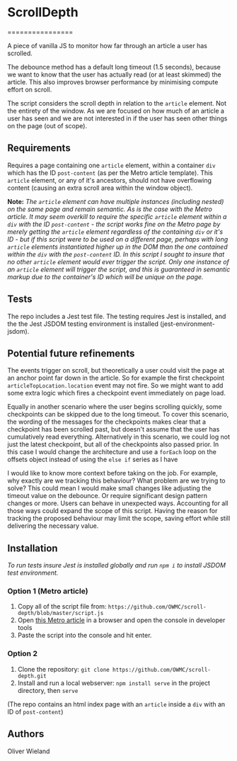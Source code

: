 # ScrollDepth
================

A piece of vanilla JS to monitor how far through an article a user has scrolled.

The debounce method has a default long timeout (1.5 seconds), because we want to know that the user has actually read (or at least skimmed) the article. This also improves browser performance by minimising compute effort on scroll.

The script considers the scroll depth in relation to the `article` element. Not the entirety of the window. As we are focused on how much of an article a user has seen and we are not interested in if the user has seen other things on the page (out of scope).

## Requirements

Requires a page containing one `article` element, within a container `div` which has the ID `post-content` (as per the Metro article template).
This `article` element, or any of it's ancestors, should not have overflowing content (causing an extra scroll area within the window object).

**Note:** *The `article` element can have multiple instances (including nested) on the same page and remain semantic. As is the case with the Metro article. It may seem overkill to require the specific `article` element within a `div` with the ID `post-content` - the script works fine on the Metro page by merely getting the `article` element regardless of the containing `div` or it's ID - but if this script were to be used on a different page, perhaps with long `article` elements instantiated higher up in the DOM than the one contained within the `div` with the `post-content` ID. In this script I sought to insure that no other `article` element would ever trigger the script. Only one instance of an `article` element will trigger the script, and this is guaranteed in semantic markup due to the container's ID which will be unique on the page.*

## Tests

The repo includes a Jest test file. The testing requires Jest is installed, and the the Jest JSDOM testing environment is installed (jest-environment-jsdom).

## Potential future refinements

The events trigger on scroll, but theoretically a user could visit the page at an anchor point far down in the article. So for example the first checkpoint `articleTopLocation.location` event may not fire. So we might want to add some extra logic which fires a checkpoint event immediately on page load.

Equally in another scenario where the user begins scrolling quickly, some checkpoints can be skipped due to the long timeout. To cover this scenario, the wording of the messages for the checkpoints makes clear that a checkpoint has been scrolled past, but doesn't assume that the user has cumulatively read everything. Alternatively in this scenario, we could log not just the latest checkpoint, but all of the checkpoints also passed prior. In this case I would change the architecture and use a `forEach` loop on the offsets object instead of using the `else if` series as I have

I would like to know more context before taking on the job. For example, why exactly are we tracking this behaviour? What problem are we trying to solve? This could mean I would make small changes like adjusting the timeout value on the debounce. Or require significant design pattern changes or more. Users can behave in unexpected ways. Accounting for all those ways could expand the scope of this script. Having the reason for tracking the proposed behaviour may limit the scope, saving effort while still delivering the necessary value.

## Installation

*To run tests insure Jest is installed globally and run `npm i` to install JSDOM test environment.*

### Option 1 (Metro article)

1. Copy all of the script file from: `https://github.com/OWMC/scroll-depth/blob/master/script.js`
2. Open [this Metro article](https://metro.co.uk/2024/08/10/pointless-london-gallery-crowned-uks-biggest-tourist-let-down-21393090/) in a browser and open the console in developer tools
3. Paste the script into the console and hit enter.

### Option 2

1. Clone the repository: `git clone https://github.com/OWMC/scroll-depth.git`
2. Install and run a local webserver: `npm install serve` in the project directory, then `serve`

(The repo contains an html index page with an `article` inside a `div` with an ID of `post-content`)


## Authors

Oliver Wieland